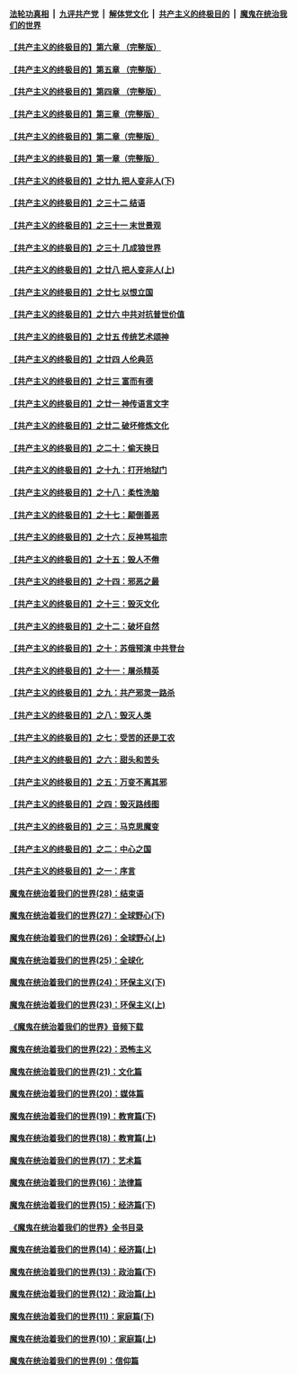 ####  [法轮功真相](../../../../basic/blob/master/README.md?t=05090801) &nbsp;|&nbsp; [九评共产党](../../../../9ping.md/blob/master/README.md?t=05090801) &nbsp;|&nbsp; [解体党文化](../../../../jtdwh.md/blob/master/README.md?t=05090801)  &nbsp;|&nbsp; [共产主义的终极目的](../../../../gczydzjmd.md/blob/master/README.md?t=05090801) &nbsp;|&nbsp; [魔鬼在统治我们的世界](../../../../mgztzwmdsj.md/blob/master/README.md?t=05090801) 

#### [【共产主义的终极目的】第六章 （完整版）](../pages/nsc422/n11428913.md?t=05090801) 

#### [【共产主义的终极目的】第五章 （完整版）](../pages/nsc422/n11428912.md?t=05090801) 

#### [【共产主义的终极目的】第四章 （完整版）](../pages/nsc422/n11428907.md?t=05090801) 

#### [【共产主义的终极目的】第三章（完整版）](../pages/nsc422/n11428848.md?t=05090801) 

#### [【共产主义的终极目的】第二章（完整版）](../pages/nsc422/n11428831.md?t=05090801) 

#### [【共产主义的终极目的】第一章（完整版）](../pages/nsc422/n11417651.md?t=05090801) 

#### [【共产主义的终极目的】之廿九 把人变非人(下)](../pages/nsc422/n11344140.md?t=05090801) 

#### [【共产主义的终极目的】之三十二 结语](../pages/nsc422/n11360535.md?t=05090801) 

#### [【共产主义的终极目的】之三十一 末世景观](../pages/nsc422/n11351129.md?t=05090801) 

#### [【共产主义的终极目的】之三十 几成狼世界](../pages/nsc422/n11348280.md?t=05090801) 

#### [【共产主义的终极目的】之廿八 把人变非人(上)](../pages/nsc422/n11340492.md?t=05090801) 

#### [【共产主义的终极目的】之廿七 以恨立国](../pages/nsc422/n11336944.md?t=05090801) 

#### [【共产主义的终极目的】之廿六 中共对抗普世价值](../pages/nsc422/n11324785.md?t=05090801) 

#### [【共产主义的终极目的】之廿五 传统艺术颂神](../pages/nsc422/n11296396.md?t=05090801) 

#### [【共产主义的终极目的】之廿四 人伦典范](../pages/nsc422/n11296397.md?t=05090801) 

#### [【共产主义的终极目的】之廿三 富而有德](../pages/nsc422/n11283598.md?t=05090801) 

#### [【共产主义的终极目的】之廿一 神传语言文字](../pages/nsc422/n11263265.md?t=05090801) 

#### [【共产主义的终极目的】之廿二 破坏修炼文化](../pages/nsc422/n11245728.md?t=05090801) 

#### [【共产主义的终极目的】之二十：偷天换日](../pages/nsc422/n11238846.md?t=05090801) 

#### [【共产主义的终极目的】之十九：打开地狱门](../pages/nsc422/n11206376.md?t=05090801) 

#### [【共产主义的终极目的】之十八：柔性洗脑](../pages/nsc422/n11199994.md?t=05090801) 

#### [【共产主义的终极目的】之十七：颠倒善恶](../pages/nsc422/n11179782.md?t=05090801) 

#### [【共产主义的终极目的】之十六：反神骂祖宗](../pages/nsc422/n11166798.md?t=05090801) 

#### [【共产主义的终极目的】之十五：毁人不倦](../pages/nsc422/n11166792.md?t=05090801) 

#### [【共产主义的终极目的】之十四：邪恶之最](../pages/nsc422/n11150249.md?t=05090801) 

#### [【共产主义的终极目的】之十三：毁灭文化](../pages/nsc422/n11135227.md?t=05090801) 

#### [【共产主义的终极目的】之十二：破坏自然](../pages/nsc422/n11135214.md?t=05090801) 

#### [【共产主义的终极目的】之十：苏俄预演 中共登台](../pages/nsc422/n11118424.md?t=05090801) 

#### [【共产主义的终极目的】之十一：屠杀精英](../pages/nsc422/n11118442.md?t=05090801) 

#### [【共产主义的终极目的】之九：共产邪灵一路杀](../pages/nsc422/n11114139.md?t=05090801) 

#### [【共产主义的终极目的】之八：毁灭人类](../pages/nsc422/n11108503.md?t=05090801) 

#### [【共产主义的终极目的】之七：受苦的还是工农](../pages/nsc422/n11101809.md?t=05090801) 

#### [【共产主义的终极目的】之六：甜头和苦头](../pages/nsc422/n11096971.md?t=05090801) 

#### [【共产主义的终极目的】之五：万变不离其邪](../pages/nsc422/n11091285.md?t=05090801) 

#### [【共产主义的终极目的】之四：毁灭路线图](../pages/nsc422/n11086284.md?t=05090801) 

#### [【共产主义的终极目的】之三：马克思魔变](../pages/nsc422/n11061941.md?t=05090801) 

#### [【共产主义的终极目的】之二：中心之国](../pages/nsc422/n11047728.md?t=05090801) 

#### [【共产主义的终极目的】之一：序言](../pages/nsc422/n11086077.md?t=05090801) 

#### [魔鬼在统治着我们的世界(28)：结束语](../pages/nsc422/n10936246.md?t=05090801) 

#### [魔鬼在统治着我们的世界(27)：全球野心(下)](../pages/nsc422/n10928319.md?t=05090801) 

#### [魔鬼在统治着我们的世界(26)：全球野心(上)](../pages/nsc422/n10900318.md?t=05090801) 

#### [魔鬼在统治着我们的世界(25)：全球化](../pages/nsc422/n10788205.md?t=05090801) 

#### [魔鬼在统治着我们的世界(24)：环保主义(下)](../pages/nsc422/n10695307.md?t=05090801) 

#### [魔鬼在统治着我们的世界(23)：环保主义(上)](../pages/nsc422/n10688613.md?t=05090801) 

#### [《魔鬼在统治着我们的世界》音频下载](../pages/nsc422/n10635553.md?t=05090801) 

#### [魔鬼在统治着我们的世界(22)：恐怖主义](../pages/nsc422/n10614727.md?t=05090801) 

#### [魔鬼在统治着我们的世界(21)：文化篇](../pages/nsc422/n10597706.md?t=05090801) 

#### [魔鬼在统治着我们的世界(20)：媒体篇](../pages/nsc422/n10586579.md?t=05090801) 

#### [魔鬼在统治着我们的世界(19)：教育篇(下)](../pages/nsc422/n10564808.md?t=05090801) 

#### [魔鬼在统治着我们的世界(18)：教育篇(上)](../pages/nsc422/n10526970.md?t=05090801) 

#### [魔鬼在统治着我们的世界(17)：艺术篇](../pages/nsc422/n10499093.md?t=05090801) 

#### [魔鬼在统治着我们的世界(16)：法律篇](../pages/nsc422/n10485969.md?t=05090801) 

#### [魔鬼在统治着我们的世界(15)：经济篇(下)](../pages/nsc422/n10469975.md?t=05090801) 

#### [《魔鬼在统治着我们的世界》全书目录](../pages/nsc422/n10464261.md?t=05090801) 

#### [魔鬼在统治着我们的世界(14)：经济篇(上)](../pages/nsc422/n10457370.md?t=05090801) 

#### [魔鬼在统治着我们的世界(13)：政治篇(下)](../pages/nsc422/n10448270.md?t=05090801) 

#### [魔鬼在统治着我们的世界(12)：政治篇(上)](../pages/nsc422/n10444576.md?t=05090801) 

#### [魔鬼在统治着我们的世界(11)：家庭篇(下)](../pages/nsc422/n10440961.md?t=05090801) 

#### [魔鬼在统治着我们的世界(10)：家庭篇(上)](../pages/nsc422/n10435448.md?t=05090801) 

#### [魔鬼在统治着我们的世界(9)：信仰篇](../pages/nsc422/n10432159.md?t=05090801) 

